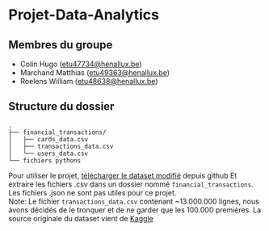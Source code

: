 # Projet-Data-Analytics
## Membres du groupe
-   Colin Hugo (etu47734@henallux.be)
-   Marchand Matthias (etu49363@henallux.be)
-   Roelens William (etu48638@henallux.be)

## Structure du dossier
```
.  
├── financial_transactions/  
│   ├── cards_data.csv  
│   ├── transactions_data.csv  
│   └── users_data.csv  
└── fichiers pythons
```
Pour utiliser le projet, [télécharger le dataset modifié](https://github.com/etu47734/Projet-Data-Analytics/blob/main/financial_transactions.zip) depuis github
Et extraire les fichiers .csv dans un dossier nommé `financial_transactions`.  
Les fichiers .json ne sont pas utiles pour ce projet.  
Note: Le fichier `transactions_data.csv` contenant ~13.000.000 lignes, nous avons décidés de le tronquer et de ne garder que les 100.000 premières. 
La source originale du dataset vient de [Kaggle](https://www.kaggle.com/datasets/computingvictor/transactions-fraud-datasets?resource=download)
